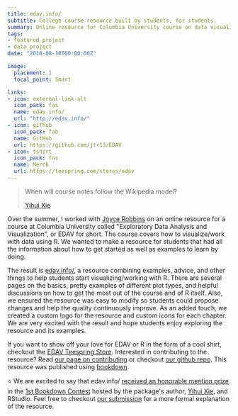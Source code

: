 ```yaml
---
title: edav.info/
subtitle: College course resource built by students, for students.
summary: Online resource for Columbia University course on data visualization
tags:
- featured_project
- data_project
date: "2018-08-18T00:00:00Z"

image:
  placement: 1
  focal_point: Smart

links:
- icon: external-link-alt
  icon_pack: fas
  name: edav.info/
  url: "http://edav.info/"
- icon: github
  icon_pack: fab
  name: GitHub
  url: https://github.com/jtr13/EDAV
- icon: tshirt
  icon_pack: fas
  name: Merch
  url: https://teespring.com/stores/edav
---
```


>When will course notes follow the Wikipedia model?
>
>[Yihui Xie](https://community.rstudio.com/t/announcing-winners-of-the-1st-bookdown-contest/16394)

Over the summer, I worked with [Joyce Robbins](http://www.joyce-robbins.com/about/) on an online resource for a course at Columbia University called "Exploratory Data Analysis and Visualization", or EDAV for short. The course covers how to visualize/work with data using R. We wanted to make a resource for students that had all the information about how to get started as well as examples to learn by doing.

The result is [edav.info/](https://edav.info/), a resource combining examples, advice, and other things to help students start visualizing/working with R. There are several pages on the basics, pretty examples of different plot types, and helpful discussions on how to get the most out of the course and of R itself. Also, we ensured the resource was easy to modify so students could propose changes and help the quality continuously improve. As an added touch, we created a custom logo for the resource and custom icons for each chapter. We are very excited with the result and hope students enjoy exploring the resource and its examples.

If you want to show off your love for EDAV or R in the form of a cool shirt, checkout the [EDAV Teespring Store](https://teespring.com/stores/edav). Interested in contributing to the resource? Read [our page on contributing](https://edav.info/contribute.html) or checkout [our github repo](https://github.com/jtr13/EDAV). This resource was published using [bookdown](https://bookdown.org/).

:star: We are excited to say that edav.info/ [received an honorable mention prize](https://community.rstudio.com/t/announcing-winners-of-the-1st-bookdown-contest/16394) in the [1st Bookdown Contest](https://blog.rstudio.com/2018/07/27/first-bookdown-contest/) hosted by the package's author, [Yihui Xie](https://twitter.com/xieyihui), and RStudio. Feel free to checkout [our submission](https://community.rstudio.com/t/bookdown-contest-submission-creating-a-course-companion-website-with-bookdown/15168) for a more formal explanation of the resource.

